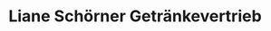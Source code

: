 ---
title: "Liane Schörner Getränkevertrieb"
url: /wunsiedel/liane-schoerner-getraenkevertrieb/
shop: Spirituosen
---